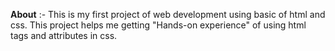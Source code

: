 **About** :-
This is my first project of web development using basic of html and css.
This project helps me  getting "Hands-on experience" of using html tags and attributes in css.
